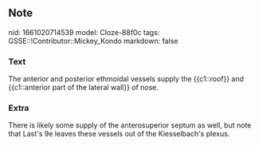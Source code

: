 ## Note
nid: 1661020714539
model: Cloze-88f0c
tags: GSSE::!Contributor::Mickey_Kondo
markdown: false

### Text
The anterior and posterior ethmoidal vessels supply the {{c1::roof}} and {{c1::anterior part of the lateral wall}} of nose.

### Extra
There is likely some supply of the anterosuperior septum as well, but note that Last's 9e leaves these vessels out of the Kiesselbach's plexus.
